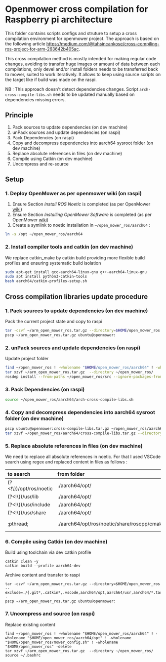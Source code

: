 # Openmower cross compilation for Raspberry pi architecture

This folder contains scripts configs and struture  to setup a cross compilation environment for openmower project.
The approach is based on the following article https://medium.com/@tahsincankose/cross-compiling-ros-project-for-arm-263642b405ac.

This cross compilation method is mostly intended for making regular code changes, avoiding to transfer huge images or amount of data between each compilations, only devel and/or install folders needs to be transferred back to mower, suited to work iteratively. It allows to keep using source scripts on the target like if build was made on the raspi.

NB : This approach doesn't detect dependencies changes. Script `arch-cross-compile-libs.sh` needs to be updated manually based on dependencies missing errors.

## Principle

1. Pack sources to update dependencies (on dev machine)
2. unPack sources and update dependencies (on raspi)
3. Pack Dependencies (on raspi)
4. Copy and decompress dependencies into aarch64 sysroot folder (on dev machine)
5. Replace absolute references in files (on dev machine)
6. Compile using Catkin (on dev machine) 
7. Uncompress and re-source



## Setup
### 1. Deploy OpenMower as per openmower wiki (on raspi)
1. Ensure Section _Install ROS Noetic_ is completed (as per OpenMower [wiki](https://wiki.openmower.de/index.php?title=System_Image))
2. Ensure Section _Installing OpenMower Software_ is completed (as per OpenMower [wiki](https://wiki.openmower.de/index.php?title=System_Image))
3. Create a symlink to noetic installation in `~/open_mower_ros/aarch64`  :
```bash
ln -s /opt ~/open_mower_ros/aarch64 
``` 

### 2. Install compiler tools and catkin (on dev machine)
We replace catkin_make by catkin build providing more flexible build profiles and ensuring systematic build isolation
~~~bash
sudo apt-get install gcc-aarch64-linux-gnu g++-aarch64-linux-gnu
sudo apt install python3-catkin-tools
bash aarch64/catkin-profiles-setup.sh
~~~

## Cross compilation libraries update procedure
### 1. Pack sources to update dependencies (on dev machine)
Pack the current project state and copy to raspi
~~~bash
tar -czvf ~/arm_open_mower_ros.tar.gz --directory=$HOME/open_mower_ros --exclude=./{.git*,.catkin*,.vscode,aarch64/opt,aarch64/usr,aarch64/*.tar.*,logs*,build*,devel,*.tar.gz,mower_config.sh} .
pscp ~/arm_open_mower_ros.tar.gz ubuntu@openmower:
~~~
### 2. unPack sources and update dependencies (on raspi)
Update project folder
~~~bash
find ~/open_mower_ros ! -wholename "$HOME/open_mower_ros/aarch64" ! -wholename "$HOME/open_mower_ros/aarch64/opt" ! -wholename "$HOME/open_mower_ros/mower_config.sh" ! -wholename "$HOME/open_mower_ros" -delete
tar xzvf ~/arm_open_mower_ros.tar.gz  --directory ~/open_mower_ros/
rosdep install --from-paths ~/open_mower_ros/src --ignore-packages-from-source --default-yes
~~~

### 3. Pack Dependencies (on raspi)
~~~bash
source ~/open_mower_ros/aarch64/arch-cross-compile-libs.sh
~~~
### 4. Copy and decompress dependencies into aarch64 sysroot folder (on dev machine)
~~~bash
pscp ubuntu@openmower:cross-compile-libs.tar.gz ~/open_mower_ros/aarch64/
tar xzvf ~/open_mower_ros/aarch64/cross-compile-libs.tar.gz --directory ~/open_mower_ros/aarch64/
~~~
### 5. Replace absolute references in files (on dev machine)
We need to replace all absolute references in noetic.
For that I used VSCode search using regex and replaced content in files as follows :

| to search | from folder | Replace string|
|:--- | :--- | :---
|(?<!\\})\/opt\/ros\/noetic | ./aarch64/opt/									|${CMAKE_CROSS_COMPILE_PREFIX}|
|(?<!\\})\/usr\/lib         | ./aarch64/opt/									|${CMAKE_CROSS_COMPILE_PREFIX}/usr/lib|
|(?<!\\})\/usr\/include     | ./aarch64/opt/									|${CMAKE_CROSS_COMPILE_PREFIX}/usr/include|
|(?<!\\})\/usr\/share       | ./aarch64/opt/									|${CMAKE_CROSS_COMPILE_PREFIX}/usr/share|
|;pthread;                 | ./aarch64/opt/ros/noetic/share/roscpp/cmake/	|;${CMAKE_CROSS_COMPILE_PREFIX}/usr/lib/aarch64-linux-gnu/libpthread.so.0;|


### 6. Compile using Catkin (on dev machine)
Build using toolchain via dev catkin profile
~~~
catkin clean -y
catkin build --profile aarch64-dev
~~~
Archive content and transfer to raspi
~~~
tar -czvf ~/arm_open_mower_ros.tar.gz --directory=$HOME/open_mower_ros --exclude=./{.git*,.catkin*,.vscode,aarch64/opt,aarch64/usr,aarch64/*.tar.*,logs*,build*,devel,*.tar.gz,mower_config.sh} .
pscp ~/arm_open_mower_ros.tar.gz ubuntu@openmower:
~~~

### 7. Uncompress and source (on raspi)
Replace existing content
~~~
find ~/open_mower_ros ! -wholename "$HOME/open_mower_ros/aarch64" ! -wholename "$HOME/open_mower_ros/aarch64/opt" ! -wholename "$HOME/open_mower_ros/mower_config.sh" ! -wholename "$HOME/open_mower_ros" -delete
tar xzvf ~/arm_open_mower_ros.tar.gz  --directory ~/open_mower_ros/
source ~/.bashrc
~~~
